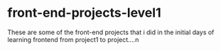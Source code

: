 # front-end-projects-level1
These are some of the front-end projects that i did in the initial days of learning frontend from project1 to project....n
